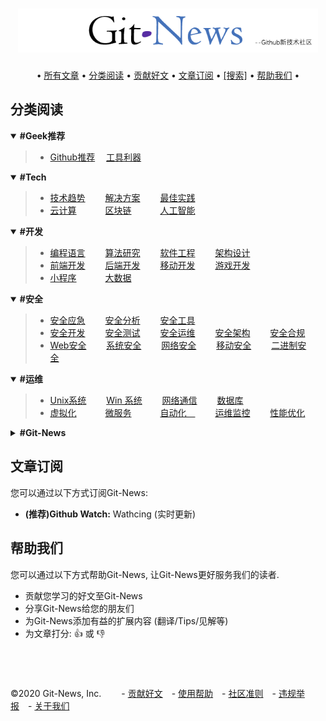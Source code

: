 <h1 align="center">
  	<a href="https://github.com/Git-News/Git-News" target="_blank"><img src="./.git-news/logo.png" alt="Git-News" width="480"></a>
</h1>
<div align="center">
		•
  		<a href="https://github.com/Git-News/Git-News/issues">所有文章</a> •
  		<a href="#分类阅读">分类阅读</a> •
		<a href="https://github.com/Git-News/Git-News/issues/new/choose">贡献好文</a> •
		<a href="#文章订阅">文章订阅</a> •
  		<a href="https://github.com/Git-News/Git-News/issues">[搜索]</a> •
		<a href="#帮助我们">帮助我们</a>
		•
</div>


## 分类阅读

<details open>
	<summary><strong> #Geek推荐 </strong></summary>
	<blockquote>
	<ul>
	<li>
		<a href="https://github.com/Git-News/Git-News/labels/Github推荐" target="_blank">Github推荐</a>&emsp;
		<a href="https://github.com/Git-News/Git-News/labels/工具利器" target="_blank">工具利器</a>&emsp;&emsp;
	</li>
	</ul>
	</blockquote>
</details>


<details open>
	<summary><strong> #Tech </strong></summary>
	<blockquote>
	<ul>
		<li>
			<a href="https://github.com/Git-News/Git-News/labels/技术趋势" target="_blank">技术趋势</a>&emsp;&emsp;
			<a href="https://github.com/Git-News/Git-News/labels/解决方案" target="_blank">解决方案</a>&emsp;&emsp;
			<a href="https://github.com/Git-News/Git-News/labels/最佳实践" target="_blank">最佳实践</a>&emsp;&emsp;
		</li>
		<li>
			<a href="https://github.com/Git-News/Git-News/labels/云计算" target="_blank">云计算</a>&emsp;&emsp;&emsp;
			<a href="https://github.com/Git-News/Git-News/labels/区块链" target="_blank">区块链</a>&emsp;&emsp;&emsp;
			<a href="https://github.com/Git-News/Git-News/labels/人工智能" target="_blank">人工智能</a>&emsp;&emsp;
		</li>
	</ul>
	</blockquote>
</details>

<details open>
	<summary><strong> #开发 </strong></summary>
	<blockquote>
	<ul>
		<li>
			<a href="https://github.com/Git-News/Git-News/labels/编程语言" target="_blank">编程语言</a>&emsp;&emsp;
			<a href="https://github.com/Git-News/Git-News/labels/算法研究" target="_blank">算法研究</a>&emsp;&emsp;
			<a href="https://github.com/Git-News/Git-News/labels/软件工程" target="_blank">软件工程</a>&emsp;&emsp;
			<a href="https://github.com/Git-News/Git-News/labels/架构设计" target="_blank">架构设计</a>&emsp;&emsp;
		</li>
		<li>
			<a href="https://github.com/Git-News/Git-News/labels/前端开发" target="_blank">前端开发</a>&emsp;&emsp;
			<a href="https://github.com/Git-News/Git-News/labels/后端开发" target="_blank">后端开发</a>&emsp;&emsp;
			<a href="https://github.com/Git-News/Git-News/labels/移动开发" target="_blank">移动开发</a>&emsp;&emsp;
			<a href="https://github.com/Git-News/Git-News/labels/游戏开发" target="_blank">游戏开发</a>&emsp;&emsp;
		</li>
		<li>
			<a href="https://github.com/Git-News/Git-News/labels/小程序" target="_blank">小程序</a>&emsp;&emsp;&emsp;
			<a href="https://github.com/Git-News/Git-News/labels/大数据" target="_blank">大数据</a>&emsp;&emsp;&emsp;
		</li>
	</ul>
	</blockquote>
</details>


<details open>
	<summary><strong> #安全 </strong></summary>
	<blockquote>
	<ul>
		<li>
			<a href="https://github.com/Git-News/Git-News/labels/安全应急" target="_blank">安全应急</a>&emsp;&emsp;
			<a href="https://github.com/Git-News/Git-News/labels/安全分析" target="_blank">安全分析</a>&emsp;&emsp;
			<a href="https://github.com/Git-News/Git-News/labels/安全工具" target="_blank">安全工具</a>&emsp;&emsp;
		</li>
		<li>
			<a href="https://github.com/Git-News/Git-News/labels/安全开发" target="_blank">安全开发</a>&emsp;&emsp;
			<a href="https://github.com/Git-News/Git-News/labels/安全测试" target="_blank">安全测试</a>&emsp;&emsp;
			<a href="https://github.com/Git-News/Git-News/labels/安全运维" target="_blank">安全运维</a>&emsp;&emsp;
			<a href="https://github.com/Git-News/Git-News/labels/安全架构" target="_blank">安全架构</a>&emsp;&emsp;
			<a href="https://github.com/Git-News/Git-News/labels/安全合规" target="_blank">安全合规</a>&emsp;&emsp;
		</li>
		<li>
			<a href="https://github.com/Git-News/Git-News/labels/Web安全" target="_blank">Web安全</a>&emsp;&emsp;
			<a href="https://github.com/Git-News/Git-News/labels/系统安全" target="_blank">系统安全</a>&emsp;&emsp;
			<a href="https://github.com/Git-News/Git-News/labels/网络安全" target="_blank">网络安全</a>&emsp;&emsp;
			<a href="https://github.com/Git-News/Git-News/labels/移动安全" target="_blank">移动安全</a>&emsp;&emsp;
			<a href="https://github.com/Git-News/Git-News/labels/二进制安全" target="_blank">二进制安全</a>&emsp;&emsp;
		</li>
	</ul>
	</blockquote>
</details>

<details open>
	<summary><strong> #运维 </strong></summary>
	<blockquote>
	<ul>
		<li>
			<a href="https://github.com/Git-News/Git-News/labels/Unix系统" target="_blank">Unix系统</a>&emsp;&emsp;
			<a href="https://github.com/Git-News/Git-News/labels/Win系统" target="_blank">Win 系统</a>&emsp;&emsp;
			<a href="https://github.com/Git-News/Git-News/labels/网络通信" target="_blank">网络通信</a>&emsp;&emsp;
			<a href="https://github.com/Git-News/Git-News/labels/数据库" target="_blank">数据库</a>&emsp;&emsp;&emsp;
		</li>
		<li>
			<a href="https://github.com/Git-News/Git-News/labels/虚拟化" target="_blank">虚拟化</a>&emsp;&emsp;&emsp;
			<a href="https://github.com/Git-News/Git-News/labels/微服务" target="_blank">微服务</a>&emsp;&emsp;&emsp;
			<a href="https://github.com/Git-News/Git-News/labels/自动化" target="_blank">自动化&emsp;</a>&emsp;&emsp;
			<a href="https://github.com/Git-News/Git-News/labels/运维监控" target="_blank">运维监控</a>&emsp;&emsp;
			<a href="https://github.com/Git-News/Git-News/labels/性能优化" target="_blank">性能优化</a>&emsp;&emsp;
		</li>
	</ul>
	</blockquote>
</details>

<details>
	<summary><strong> #Git-News </strong></summary>
	<blockquote>
	<ul>
		<li>
			<a href="https://github.com/Git-News/Git-News/labels/Git-News社区" target="_blank">Git-News社区</a>&emsp;&emsp;
		</li>
	</ul>
	</blockquote>
</details>


## 文章订阅
您可以通过以下方式订阅Git-News:

- **(推荐)Github Watch:** Wathcing (实时更新)


## 帮助我们
您可以通过以下方式帮助Git-News, 让Git-News更好服务我们的读者.

- 贡献您学习的好文至Git-News
- 分享Git-News给您的朋友们
- 为Git-News添加有益的扩展内容 (翻译/Tips/见解等)
- 为文章打分: 👍 或 👎



## &nbsp;
©2020 Git-News, Inc. &emsp;&emsp;- [贡献好文](https://github.com/Git-News/Git-News/issues/new/choose)&emsp;- [使用帮助]()&emsp;- [社区准则]()&emsp;- [违规举报](https://github.com/Git-News/Git-News/issues/3)&emsp;- [关于我们]()
